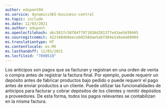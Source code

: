 ```yaml
---
author: edupont04
ms.service: dynamics365-business-central
ms.topic: include
ms.date: 12/03/2021
ms.author: edupont
ms.openlocfilehash: abc581fc58f84f7971038d281377e43ae5438465
ms.sourcegitcommit: 4223484b0eeceb0258dae5abfd04e1a9a4a0990d
ms.translationtype: HT
ms.contentlocale: es-MX
ms.lasthandoff: 12/03/2021
ms.locfileid: "7890518"
---
```

Los anticipos son pagos que se facturan y registran en una orden de venta o compra antes de registrar la factura final. Por ejemplo, puede requerir un depósito antes de fabricar productos bajo pedido o puede requerir el pago antes de enviar productos a un cliente. Puede utilizar las funcionalidades de anticipos para facturar y cobrar depósitos de los clientes y remitir depósitos a proveedores. De esta forma, todos los pagos relevantes se contabilizan en la misma factura.  
